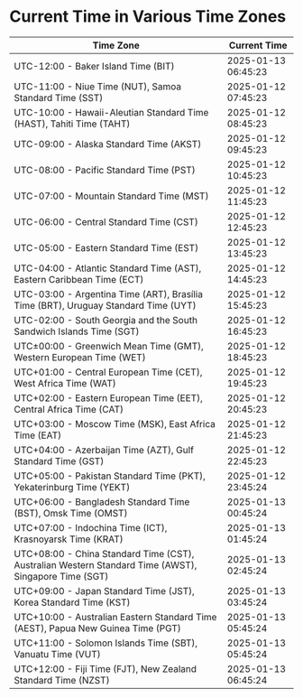 # Current Time in Various Time Zones

| Time Zone | Current Time |
|-----------|--------------|
| UTC-12:00 - Baker Island Time (BIT) | 2025-01-13 06:45:23 |
| UTC-11:00 - Niue Time (NUT), Samoa Standard Time (SST) | 2025-01-12 07:45:23 |
| UTC-10:00 - Hawaii-Aleutian Standard Time (HAST), Tahiti Time (TAHT) | 2025-01-12 08:45:23 |
| UTC-09:00 - Alaska Standard Time (AKST) | 2025-01-12 09:45:23 |
| UTC-08:00 - Pacific Standard Time (PST) | 2025-01-12 10:45:23 |
| UTC-07:00 - Mountain Standard Time (MST) | 2025-01-12 11:45:23 |
| UTC-06:00 - Central Standard Time (CST) | 2025-01-12 12:45:23 |
| UTC-05:00 - Eastern Standard Time (EST) | 2025-01-12 13:45:23 |
| UTC-04:00 - Atlantic Standard Time (AST), Eastern Caribbean Time (ECT) | 2025-01-12 14:45:23 |
| UTC-03:00 - Argentina Time (ART), Brasília Time (BRT), Uruguay Standard Time (UYT) | 2025-01-12 15:45:23 |
| UTC-02:00 - South Georgia and the South Sandwich Islands Time (SGT) | 2025-01-12 16:45:23 |
| UTC±00:00 - Greenwich Mean Time (GMT), Western European Time (WET) | 2025-01-12 18:45:23 |
| UTC+01:00 - Central European Time (CET), West Africa Time (WAT) | 2025-01-12 19:45:23 |
| UTC+02:00 - Eastern European Time (EET), Central Africa Time (CAT) | 2025-01-12 20:45:23 |
| UTC+03:00 - Moscow Time (MSK), East Africa Time (EAT) | 2025-01-12 21:45:23 |
| UTC+04:00 - Azerbaijan Time (AZT), Gulf Standard Time (GST) | 2025-01-12 22:45:23 |
| UTC+05:00 - Pakistan Standard Time (PKT), Yekaterinburg Time (YEKT) | 2025-01-12 23:45:24 |
| UTC+06:00 - Bangladesh Standard Time (BST), Omsk Time (OMST) | 2025-01-13 00:45:24 |
| UTC+07:00 - Indochina Time (ICT), Krasnoyarsk Time (KRAT) | 2025-01-13 01:45:24 |
| UTC+08:00 - China Standard Time (CST), Australian Western Standard Time (AWST), Singapore Time (SGT) | 2025-01-13 02:45:24 |
| UTC+09:00 - Japan Standard Time (JST), Korea Standard Time (KST) | 2025-01-13 03:45:24 |
| UTC+10:00 - Australian Eastern Standard Time (AEST), Papua New Guinea Time (PGT) | 2025-01-13 05:45:24 |
| UTC+11:00 - Solomon Islands Time (SBT), Vanuatu Time (VUT) | 2025-01-13 05:45:24 |
| UTC+12:00 - Fiji Time (FJT), New Zealand Standard Time (NZST) | 2025-01-13 06:45:24 |
